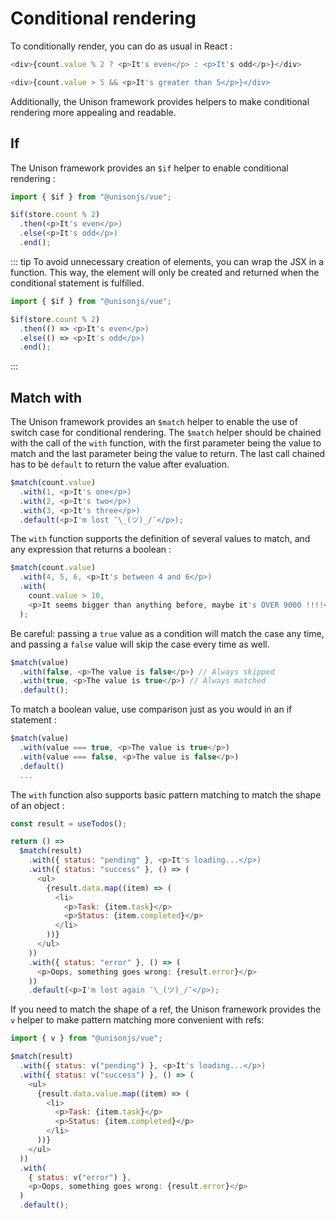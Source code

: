 # Conditional rendering

To conditionally render, you can do as usual in React :

```js
<div>{count.value % 2 ? <p>It's even</p> : <p>It's odd</p>}</div>
```

```js
<div>{count.value > 5 && <p>It's greater than 5</p>}</div>
```

Additionally, the Unison framework provides helpers to make conditional rendering more appealing and readable.

## If

The Unison framework provides an `$if` helper to enable conditional rendering :

```js
import { $if } from "@unisonjs/vue";

$if(store.count % 2)
  .then(<p>It's even</p>)
  .else(<p>It's odd</p>)
  .end();
```

::: tip
To avoid unnecessary creation of elements, you can wrap the JSX in a function. This way, the element will only be created and returned when the conditional statement is fulfilled.

```js
import { $if } from "@unisonjs/vue";

$if(store.count % 2)
  .then(() => <p>It's even</p>)
  .else(() => <p>It's odd</p>)
  .end();
```
:::


## Match with

The Unison framework provides an `$match` helper to enable the use of switch case for conditional rendering. The `$match` helper should be chained with the call of the `with` function, with the first parameter being the value to match and the last parameter being the value to return. The last call chained has to be `default` to return the value after evaluation.

```js
$match(count.value)
  .with(1, <p>It's one</p>)
  .with(2, <p>It's two</p>)
  .with(3, <p>It's three</p>)
  .default(<p>I'm lost ¯\_(ツ)_/¯</p>);
```

The `with` function supports the definition of several values to match, and any expression that returns a boolean :

```js
$match(count.value)
  .with(4, 5, 6, <p>It's between 4 and 6</p>)
  .with(
    count.value > 10,
    <p>It seems bigger than anything before, maybe it's OVER 9000 !!!!</p>
  );
```

Be careful: passing a `true` value as a condition will match the case any time, and passing a `false` value will skip the case every time as well.

```js
$match(value)
  .with(false, <p>The value is false</p>) // Always skipped
  .with(true, <p>The value is true</p>) // Always matched
  .default();
```

To match a boolean value, use comparison just as you would in an if statement :

```js
$match(value)
  .with(value === true, <p>The value is true</p>)
  .with(value === false, <p>The value is false</p>)
  .default()
  ...
```

The `with` function also supports basic pattern matching to match the shape of an object :

```js
const result = useTodos();

return () =>
  $match(result)
    .with({ status: "pending" }, <p>It's loading...</p>)
    .with({ status: "success" }, () => (
      <ul>
        {result.data.map((item) => (
          <li>
            <p>Task: {item.task}</p>
            <p>Status: {item.completed}</p>
          </li>
        ))}
      </ul>
    ))
    .with({ status: "error" }, () => (
      <p>Oops, something goes wrong: {result.error}</p>
    ))
    .default(<p>I'm lost again ¯\_(ツ)_/¯</p>);
```

If you need to match the shape of a ref, the Unison framework provides the `v` helper to make pattern matching more convenient with refs:

```js
import { v } from "@unisonjs/vue";

$match(result)
  .with({ status: v("pending") }, <p>It's loading...</p>)
  .with({ status: v("success") }, () => (
    <ul>
      {result.data.value.map((item) => (
        <li>
          <p>Task: {item.task}</p>
          <p>Status: {item.completed}</p>
        </li>
      ))}
    </ul>
  ))
  .with(
    { status: v("error") },
    <p>Oops, something goes wrong: {result.error}</p>
  )
  .default();
```
